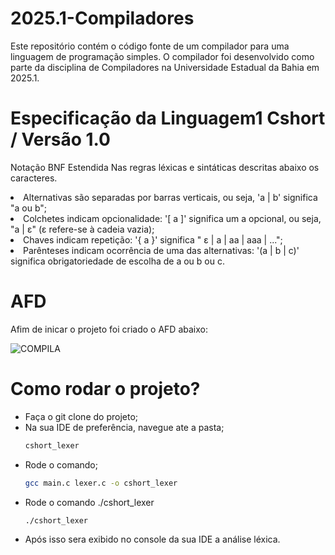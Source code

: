 # 2025.1-Compiladores

Este repositório contém o código fonte de um compilador para uma linguagem de programação simples. O compilador foi desenvolvido como parte da disciplina de Compiladores na Universidade Estadual da Bahia em 2025.1.


# Especificação da Linguagem1 Cshort / Versão 1.0

Notação BNF Estendida
Nas regras léxicas e sintáticas descritas abaixo os caracteres.

<li>Alternativas são separadas por barras verticais, ou seja, 'a | b' significa "a ou b";</li>
<li>Colchetes indicam opcionalidade: '[ a ]' significa um a opcional, ou seja, "a | ε" (ε refere-se à cadeia vazia);</li>
<li>Chaves indicam repetição: '{ a }' significa " ε | a | aa | aaa | ...";</li>
<li>Parênteses indicam ocorrência de uma das alternativas: '(a | b | c)' significa obrigatoriedade de escolha de a ou b ou c.</li>


# AFD 
Afim de inicar o projeto foi criado o AFD abaixo:

![COMPILA](https://github.com/user-attachments/assets/3adc5945-364f-463a-9204-23b49a77823f)


# Como rodar o projeto?

<ul>
  <li>Faça o git clone do projeto;</li>
  <li>Na sua IDE de preferência, navegue ate a pasta;

```sh
cshort_lexer
```
  </li>
  <li>Rode o comando;
    
```sh
gcc main.c lexer.c -o cshort_lexer
```
</li>
  <li>Rode o comando ./cshort_lexer  </li>
      
```sh
./cshort_lexer
```
  <li> Após isso sera exibido no console da sua IDE a análise léxica. </li>
</ul>
